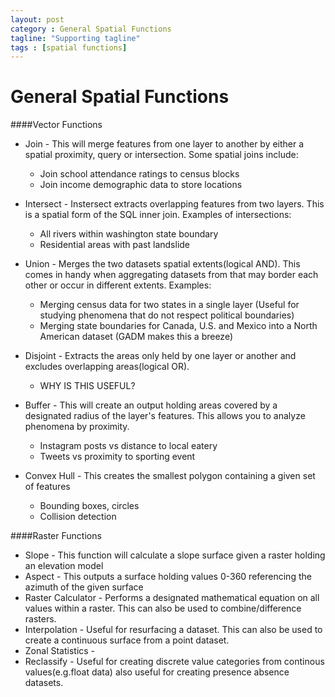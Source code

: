```yaml
---
layout: post
category : General Spatial Functions
tagline: "Supporting tagline"
tags : [spatial functions]
---
```


# General Spatial Functions


####Vector Functions



  * Join - This will merge features from one layer to another by either a spatial proximity, query or intersection. Some spatial joins include:
    - Join school attendance ratings to census blocks
    - Join income demographic data to store locations
  * Intersect - Instersect extracts overlapping features from two layers. This is a spatial form of the SQL inner join. Examples of intersections:
      - All rivers within washington state boundary
      - Residential areas with past landslide

  * Union - Merges the two datasets spatial extents(logical AND). This comes in handy when aggregating datasets from that may border each other or occur in different extents.  Examples:
    - Merging census data for two states in a single layer (Useful for studying phenomena that do not respect political boundaries)
    - Merging state boundaries for Canada, U.S. and Mexico into a North American dataset (GADM makes this a breeze)
  * Disjoint - Extracts the areas only held by one layer or another and excludes overlapping areas(logical OR).
    - WHY IS THIS USEFUL?
  * Buffer - This will create an output holding areas covered by a designated radius of the layer's features. This allows you to analyze phenomena by proximity.
    - Instagram posts vs distance to local eatery
    - Tweets vs proximity to sporting event
  * Convex Hull - This creates the smallest polygon containing a given set of features
    - Bounding boxes, circles
    - Collision detection
  
####Raster Functions
  * Slope - This function will calculate a slope surface given a raster holding an elevation model
  * Aspect - This outputs a surface holding values 0-360 referencing the azimuth of the given surface
  * Raster Calculator - Performs a designated mathematical equation on all values within a raster. This can also be used to combine/difference rasters.
  * Interpolation - Useful for resurfacing a dataset. This can also be used to create a continuous surface from a point dataset.
  * Zonal Statistics -
  * Reclassify - Useful for creating discrete value categories from continous values(e.g.float data) also useful for creating presence absence datasets.
